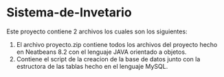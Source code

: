 # Sistema-de-Invetario
Este proyecto contiene 2 archivos los cuales son los siguientes:
1. El archivo proyecto.zip contiene todos los archivos del proyecto hecho en Neatbeans 8.2 con el lenguaje JAVA orientado a objetos.
2. Contiene el script de la creacion de la base de datos junto con la estructora de las tablas hecho en el lenguaje MySQL.

